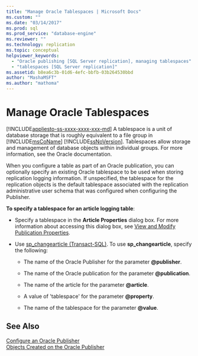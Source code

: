 ```yaml
---
title: "Manage Oracle Tablespaces | Microsoft Docs"
ms.custom: ""
ms.date: "03/14/2017"
ms.prod: sql
ms.prod_service: "database-engine"
ms.reviewer: ""
ms.technology: replication
ms.topic: conceptual
helpviewer_keywords: 
  - "Oracle publishing [SQL Server replication], managing tablespaces"
  - "tablespaces [SQL Server replication]"
ms.assetid: b8ea6c3b-01d6-4efc-bbfb-03b264530bbd
author: "MashaMSFT"
ms.author: "mathoma"
---
```

# Manage Oracle Tablespaces
[!INCLUDE[appliesto-ss-xxxx-xxxx-xxx-md](../../../includes/appliesto-ss-xxxx-xxxx-xxx-md.md)]
  A tablespace is a unit of database storage that is roughly equivalent to a file group in [!INCLUDE[msCoName](../../../includes/msconame-md.md)] [!INCLUDE[ssNoVersion](../../../includes/ssnoversion-md.md)]. Tablespaces allow storage and management of database objects within individual groups. For more information, see the Oracle documentation.  
  
 When you configure a table as part of an Oracle publication, you can optionally specify an existing Oracle tablespace to be used when storing replication logging information. If unspecified, the tablespace for the replication objects is the default tablespace associated with the replication administrative user schema that was configured when configuring the Publisher.  
  
 **To specify a tablespace for an article logging table**:  
  
-   Specify a tablespace in the **Article Properties** dialog box. For more information about accessing this dialog box, see [View and Modify Publication Properties](../../../relational-databases/replication/publish/view-and-modify-publication-properties.md).  
  
-   Use [sp_changearticle &#40;Transact-SQL&#41;](../../../relational-databases/system-stored-procedures/sp-changearticle-transact-sql.md). To use **sp_changearticle**, specify the following:  
  
    -   The name of the Oracle Publisher for the parameter **\@publisher**.  
  
    -   The name of the Oracle publication for the parameter **\@publication**.  
  
    -   The name of the article for the parameter **\@article**.  
  
    -   A value of 'tablespace' for the parameter **\@property**.  
  
    -   The name of the tablespace for the parameter **\@value**.  
  
## See Also  
 [Configure an Oracle Publisher](../../../relational-databases/replication/non-sql/configure-an-oracle-publisher.md)   
 [Objects Created on the Oracle Publisher](../../../relational-databases/replication/non-sql/objects-created-on-the-oracle-publisher.md)  
  
  
